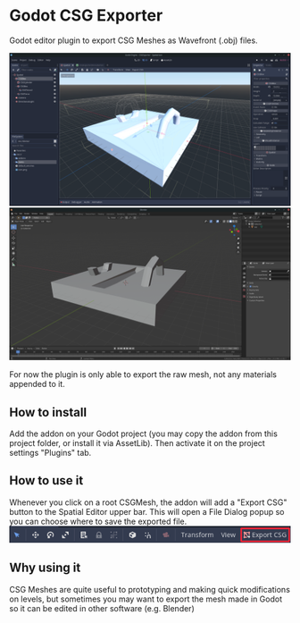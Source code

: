# Godot CSG Exporter
Godot editor plugin to export CSG Meshes as Wavefront (.obj) files.

![Godot CSG Mesh](demo/godot_screenshot.png)
![Exporter Wavefront Mesh on Blender](demo/blender_screenshot.png)

For now the plugin is only able to export the raw mesh, not any materials appended to it.

## How to install
Add the addon on your Godot project (you may copy the addon from this project folder, or install it via AssetLib). Then activate it on the project settings "Plugins" tab.

## How to use it
Whenever you click on a root CSGMesh, the addon will add a "Export CSG" button to the Spatial Editor upper bar. This will open a File Dialog popup so you can choose where to save the exported file.
![Exporter option on Godot spatial container](demo/exporter_option.png)

## Why using it
CSG Meshes are quite useful to prototyping and making quick modifications on levels, but sometimes you may want to export the mesh made in Godot so it can be edited in other software (e.g. Blender)
